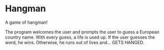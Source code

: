 # Hangman
A game of hangman!

The program welcomes the user and prompts the user to guess a European country name.
With every guess, a life is used up.
If the user guesses the word, he wins.
Otherwise, he runs out of lives and... GETS HANGED.
